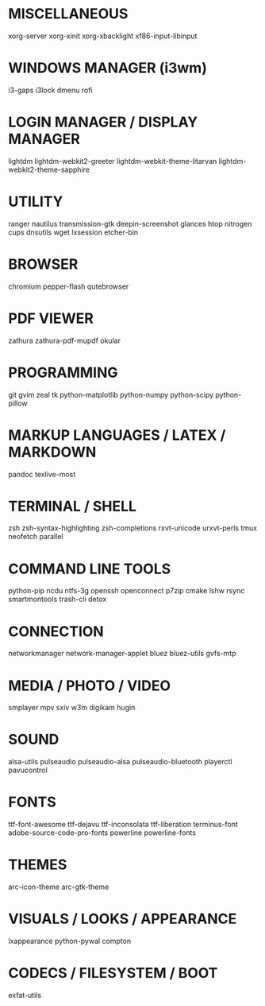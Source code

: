 # MISCELLANEOUS
xorg-server
xorg-xinit
xorg-xbacklight
xf86-input-libinput

# WINDOWS MANAGER (i3wm)
i3-gaps
i3lock
dmenu
rofi

# LOGIN MANAGER / DISPLAY MANAGER
lightdm
lightdm-webkit2-greeter
lightdm-webkit-theme-litarvan
lightdm-webkit2-theme-sapphire

# UTILITY
ranger
nautilus
transmission-gtk
deepin-screenshot
glances
htop
nitrogen
cups
dnsutils
wget
lxsession
etcher-bin

# BROWSER
chromium
pepper-flash
qutebrowser

# PDF VIEWER
zathura
zathura-pdf-mupdf
okular

# PROGRAMMING
git
gvim
zeal
tk
python-matplotlib
python-numpy
python-scipy
python-pillow

# MARKUP LANGUAGES / LATEX / MARKDOWN
pandoc
texlive-most

# TERMINAL / SHELL
zsh
zsh-syntax-highlighting
zsh-completions
rxvt-unicode
urxvt-perls
tmux
neofetch
parallel

# COMMAND LINE TOOLS
python-pip
ncdu
ntfs-3g
openssh
openconnect
p7zip
cmake
lshw
rsync
smartmontools
trash-cli
detox

# CONNECTION
networkmanager
network-manager-applet
bluez
bluez-utils
gvfs-mtp

# MEDIA / PHOTO / VIDEO
smplayer
mpv
sxiv
w3m
digikam
hugin


# SOUND
alsa-utils
pulseaudio
pulseaudio-alsa
pulseaudio-bluetooth
playerctl
pavucontrol

# FONTS
ttf-font-awesome
ttf-dejavu
ttf-inconsolata
ttf-liberation
terminus-font
adobe-source-code-pro-fonts
powerline
powerline-fonts

# THEMES
arc-icon-theme
arc-gtk-theme

# VISUALS / LOOKS / APPEARANCE
lxappearance
python-pywal
compton

# CODECS / FILESYSTEM / BOOT
exfat-utils
